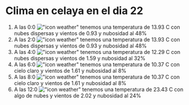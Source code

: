 # Clima en celaya en el dia 22

1. A las 0:0 !["icon weather"](http://openweathermap.org/img/w/03n.png) tenemos una temperatura de 13.93 C con nubes dispersas y  vientos de 0.93 y nubosidad al 48%
1. A las 2:0 !["icon weather"](http://openweathermap.org/img/w/03n.png) tenemos una temperatura de 13.93 C con nubes dispersas y  vientos de 0.93 y nubosidad al 48%
1. A las 4:0 !["icon weather"](http://openweathermap.org/img/w/03n.png) tenemos una temperatura de 12.29 C con nubes dispersas y  vientos de 1.59 y nubosidad al 32%
1. A las 6:0 !["icon weather"](http://openweathermap.org/img/w/02n.png) tenemos una temperatura de 10.37 C con cielo claro y  vientos de 1.61 y nubosidad al 8%
1. A las 8:0 !["icon weather"](http://openweathermap.org/img/w/02d.png) tenemos una temperatura de 10.37 C con cielo claro y  vientos de 1.61 y nubosidad al 8%
1. A las 12:0 !["icon weather"](http://openweathermap.org/img/w/02d.png) tenemos una temperatura de 23.43 C con algo de nubes y  vientos de 2.02 y nubosidad al 24%
